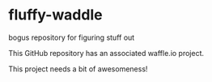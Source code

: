 # fluffy-waddle
bogus repository for figuring stuff out

This GitHub repository has an associated waffle.io project.

This project needs a bit of awesomeness!
